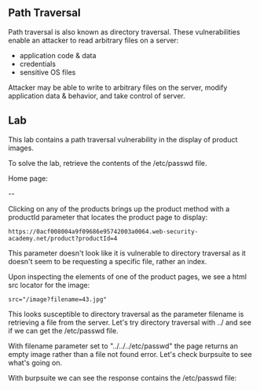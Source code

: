 ## Path Traversal

Path traversal is also known as directory traversal. These vulnerabilities enable an attacker to read arbitrary files on a server:

- application code & data
- credentials
- sensitive OS files

Attacker may be able to write to arbitrary files on the server, modify application data & behavior, and take control of server.


## Lab

This lab contains a path traversal vulnerability in the display of product images.

To solve the lab, retrieve the contents of the /etc/passwd file. 

Home page:

-- 

Clicking on any of the products brings up the product method with a productId parameter that locates the product page to display:

```
https://0acf008004a9f09686e95742003a0064.web-security-academy.net/product?productId=4
```

This parameter doesn't look like it is vulnerable to directory traversal as it doesn't seem to be requesting a specific file, rather an index.

Upon inspecting the elements of one of the product pages, we see a html src locator for the image:

```
src="/image?filename=43.jpg"
```

This looks susceptible to directory traversal as the parameter filename is retrieving a file from the server. Let's try directory traversal with ../ and see if we can get the /etc/passwd file. 

With filename parameter set to "../../../etc/passwd" the page returns an empty image rather than a file not found error. Let's check burpsuite to see what's going on.

With burpsuite we can see the response contains the /etc/passwd file:

